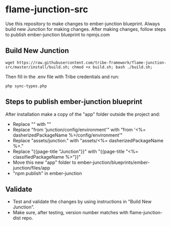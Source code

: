 # flame-junction-src

Use this repository to make changes to ember-junction blueprint. Always build new Junction for making changes. After making changes, follow steps to publish ember-junction blueprint to npmjs.com

## Build New Junction

```
wget https://raw.githubusercontent.com/tribe-framework/flame-junction-src/master/install/build.sh; chmod +x build.sh; bash ./build.sh;
```

Then fill in the .env file with Tribe credentials and run:

```
php sync-types.php
```

## Steps to publish ember-junction blueprint

After installation make a copy of the "app" folder outside the project and:

- Replace "<title>Junction</title>" with "<title><%= classifiedPackageName %></title>"
- Replace "from 'junction/config/environment'" with "from '<%= dasherizedPackageName %>/config/environment'"
- Replace "assets/junction." with "assets/<%= dasherizedPackageName %>."
- Replace "{{page-title "Junction"}}" with "{{page-title "<%= classifiedPackageName %>"}}"
- Move this new "app" folder to ember-junction/blueprints/ember-junction/files/app
- "npm publish" in ember-junction

## Validate

- Test and validate the changes by using instructions in "Build New Junction".
- Make sure, after testing, version number matches with flame-junction-dist repo.
